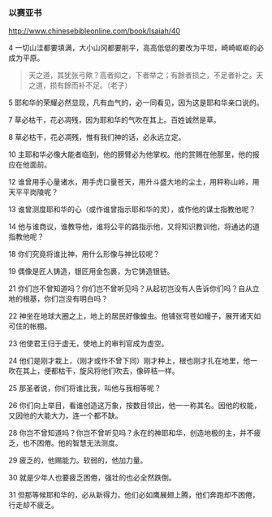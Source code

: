 ### 以赛亚书

http://www.chinesebibleonline.com/book/Isaiah/40

4
一切山洼都要填满，大小山冈都要削平，高高低低的要改为平坦，崎崎岖岖的必成为平原。
>天之道，其犹张弓歟？高者抑之，下者举之；有餘者损之，不足者补之。天之道，损有餘而补不足。（老子）

5
耶和华的荣耀必然显现，凡有血气的，必一同看见，因为这是耶和华亲口说的。

7
草必枯干，花必凋残，因为耶和华的气吹在其上。百姓诚然是草。

8
草必枯干，花必凋残，惟有我们神的话，必永远立定。

10
主耶和华必像大能者临到，他的膀臂必为他掌权。他的赏赐在他那里，他的报应在他面前。

12
谁曾用手心量诸水，用手虎口量苍天，用升斗盛大地的尘土，用秤称山岭，用天平平岗陵呢？

13
谁曾测度耶和华的心（或作谁曾指示耶和华的灵），或作他的谋士指教他呢？

14
他与谁商议，谁教导他，谁将公平的路指示他，又将知识教训他，将通达的道指教他呢？

18
你们究竟将谁比神，用什么形像与神比较呢？

19
偶像是匠人铸造，银匠用金包裹，为它铸造银链。

21
你们岂不曾知道吗？你们岂不曾听见吗？从起初岂没有人告诉你们吗？自从立地的根基，你们岂没有明白吗？

22
神坐在地球大圈之上，地上的居民好像蝗虫。他铺张穹苍如幔子，展开诸天如可住的帐棚。

23
他使君王归于虚无，使地上的审判官成为虚空。

24
他们是刚才栽上，（刚才或作不曾下同）刚才种上，根也刚才扎在地里，他一吹在其上，便都枯干，旋风将他们吹去，像碎秸一样。

25
那圣者说，你们将谁比我，叫他与我相等呢？

26
你们向上举目，看谁创造这万象，按数目领出，他一一称其名。因他的权能，又因他的大能大力，连一个都不缺。

28
你岂不曾知道吗？你岂不曾听见吗？永在的神耶和华，创造地极的主，并不疲乏，也不困倦。他的智慧无法测度。

29
疲乏的，他赐能力。软弱的，他加力量。

30
就是少年人也要疲乏困倦，强壮的也必全然跌倒。

31
但那等候耶和华的，必从新得力，他们必如鹰展翅上腾，他们奔跑却不困倦，行走却不疲乏。
